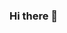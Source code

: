 ### Hi there 👋

<!--
**annassanchez/annassanchez** is a ✨ _special_ ✨ repository because its `README.md` (this file) appears on your GitHub profile.

Here are some ideas to get you started:

- 🔭 I’m currently working on data analysis 
- 🌱 I’m currently learning data analysis and front-end development (cause we're all full of contradictions)
-->
